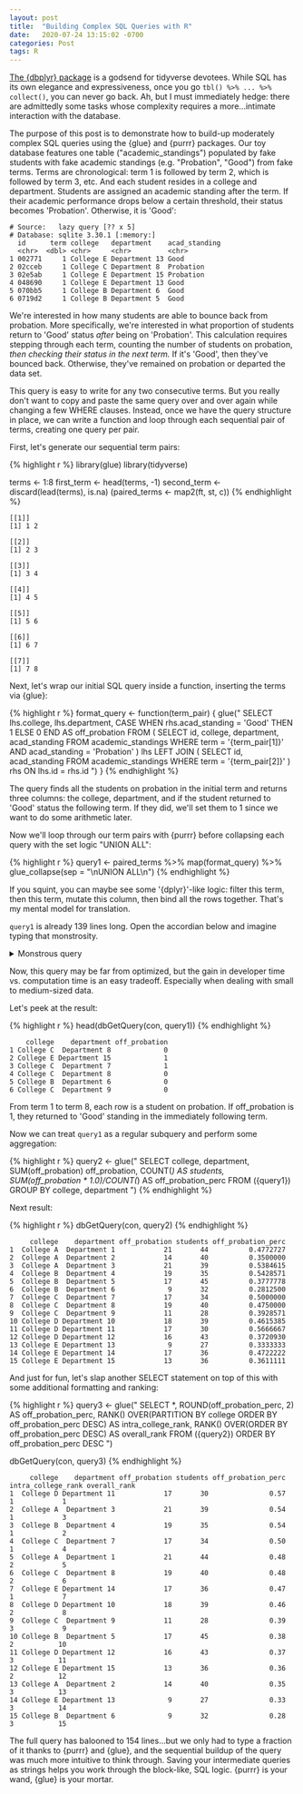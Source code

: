 ```yaml
---
layout: post
title:  "Building Complex SQL Queries with R"
date:   2020-07-24 13:15:02 -0700
categories: Post
tags: R
---
```

 
[The {dbplyr} package](https://dbplyr.tidyverse.org/) is a godsend for tidyverse devotees. While SQL has its own elegance and expressiveness, once you go `tbl() %>% ... %>% collect()`, you can never go back. Ah, but I must immediately hedge: there are admittedly some tasks whose complexity requires a more...intimate interaction with the database. 

<!--more--> 

The purpose of this post is to demonstrate how to build-up moderately complex SQL queries using the {glue} and {purrr} packages. Our toy database features one table ("academic_standings") populated by fake students with fake academic standings (e.g. "Probation", "Good") from fake terms. Terms are chronological: term 1 is followed by term 2, which is followed by term 3, etc. And each student resides in a college and department. Students are assigned an academic standing after the term. If their academic performance drops below a certain threshold, their status becomes 'Probation'. Otherwise, it is 'Good': 

```
# Source:   lazy query [?? x 5]
# Database: sqlite 3.30.1 [:memory:]
  id      term college   department    acad_standing
  <chr>  <dbl> <chr>     <chr>         <chr>        
1 002771     1 College E Department 13 Good         
2 02cceb     1 College C Department 8  Probation    
3 02e5ab     1 College E Department 15 Probation    
4 048690     1 College E Department 13 Good         
5 070bb5     1 College B Department 6  Good         
6 0719d2     1 College B Department 5  Good  
```

We're interested in how many students are able to bounce back from probation. More specifically, we're interested in what proportion of students return to 'Good' status *after* being on 'Probation'. This calculation requires stepping through each term, counting the number of students on probation, *then checking their status in the next term.* If it's 'Good', then they've bounced back. Otherwise, they've remained on probation or departed the data set.

This query is easy to write for any two consecutive terms. But you really don't want to copy and paste the same query over and over again while changing a few WHERE clauses. Instead, once we have the query structure in place, we can write a function and loop through each sequential pair of terms, creating one query per pair. 

First, let's generate our sequential term pairs:

{% highlight r %}
library(glue)
library(tidyverse)

terms <- 1:8
first_term <- head(terms, -1)
second_term <- discard(lead(terms), is.na) 
(paired_terms <- map2(ft, st, c))
{% endhighlight %}

```
[[1]]
[1] 1 2

[[2]]
[1] 2 3

[[3]]
[1] 3 4

[[4]]
[1] 4 5

[[5]]
[1] 5 6

[[6]]
[1] 6 7

[[7]]
[1] 7 8
```

Next, let's wrap our initial SQL query inside a function, inserting the terms via {glue}:

{% highlight r %}
format_query <- function(term_pair) {
  glue("
     SELECT lhs.college,
            lhs.department,
            CASE WHEN rhs.acad_standing = 'Good' THEN 1 ELSE 0 END AS off_probation 
     FROM (
        SELECT id,
               college, 
               department,
               acad_standing
      FROM academic_standings
      WHERE term = '{term_pair[1]}'
      AND acad_standing = 'Probation'
    ) lhs
     LEFT JOIN (
      SELECT id,
             acad_standing
      FROM academic_standings
      WHERE term = '{term_pair[2]}'
    ) rhs
    ON lhs.id = rhs.id
   ")
}
{% endhighlight %}

The query finds all the students on probation in the initial term and returns three columns: the college, department, and if the student returned to 'Good' status the following term. If they did, we'll set them to 1 since we want to do some arithmetic later.

Now we'll loop through our term pairs with {purrr} before collapsing each query with the set logic "UNION ALL":

{% highlight r %}
query1 <- paired_terms %>% 
  map(format_query) %>% 
  glue_collapse(sep = "\nUNION ALL\n")
{% endhighlight %}

If you squint, you can maybe see some '{dplyr}'-like logic: filter this term, then this term, mutate this column, then bind all the rows together. That's my mental model for translation.

`query1` is already 139 lines long. Open the accordian below and imagine typing that monstrosity.

<details>
  <summary>Monstrous query</summary>
  
```
SELECT lhs.college,
         lhs.department,
         CASE WHEN rhs.acad_standing = 'Good' THEN 1 ELSE 0 END AS off_probation 
    FROM (
     SELECT id,
            college, 
            department,
            acad_standing
     FROM academic_standings
     WHERE term = '1'
     AND acad_standing = 'Probation'
 ) lhs
  LEFT JOIN (
   SELECT id,
          acad_standing
   FROM academic_standings
   WHERE term = '2'
 ) rhs
 ON lhs.id = rhs.id
UNION ALL
  SELECT lhs.college,
         lhs.department,
         CASE WHEN rhs.acad_standing = 'Good' THEN 1 ELSE 0 END AS off_probation 
  FROM (
     SELECT id,
            college, 
            department,
            acad_standing
   FROM academic_standings
   WHERE term = '2'
   AND acad_standing = 'Probation'
 ) lhs
  LEFT JOIN (
   SELECT id,
          acad_standing
   FROM academic_standings
   WHERE term = '3'
 ) rhs
 ON lhs.id = rhs.id
UNION ALL
  SELECT lhs.college,
         lhs.department,
         CASE WHEN rhs.acad_standing = 'Good' THEN 1 ELSE 0 END AS off_probation 
  FROM (
     SELECT id,
            college, 
            department,
            acad_standing
   FROM academic_standings
   WHERE term = '3'
   AND acad_standing = 'Probation'
 ) lhs
  LEFT JOIN (
   SELECT id,
          acad_standing
   FROM academic_standings
   WHERE term = '4'
 ) rhs
 ON lhs.id = rhs.id
UNION ALL
  SELECT lhs.college,
         lhs.department,
         CASE WHEN rhs.acad_standing = 'Good' THEN 1 ELSE 0 END AS off_probation 
  FROM (
     SELECT id,
            college, 
            department,
            acad_standing
   FROM academic_standings
   WHERE term = '4'
   AND acad_standing = 'Probation'
 ) lhs
  LEFT JOIN (
   SELECT id,
          acad_standing
   FROM academic_standings
   WHERE term = '5'
 ) rhs
 ON lhs.id = rhs.id
UNION ALL
  SELECT lhs.college,
         lhs.department,
         CASE WHEN rhs.acad_standing = 'Good' THEN 1 ELSE 0 END AS off_probation 
  FROM (
     SELECT id,
            college, 
            department,
            acad_standing
   FROM academic_standings
   WHERE term = '5'
   AND acad_standing = 'Probation'
 ) lhs
  LEFT JOIN (
   SELECT id,
          acad_standing
   FROM academic_standings
   WHERE term = '6'
 ) rhs
 ON lhs.id = rhs.id
UNION ALL
  SELECT lhs.college,
         lhs.department,
         CASE WHEN rhs.acad_standing = 'Good' THEN 1 ELSE 0 END AS off_probation 
  FROM (
     SELECT id,
            college, 
            department,
            acad_standing
   FROM academic_standings
   WHERE term = '6'
   AND acad_standing = 'Probation'
 ) lhs
  LEFT JOIN (
   SELECT id,
          acad_standing
   FROM academic_standings
   WHERE term = '7'
 ) rhs
 ON lhs.id = rhs.id
UNION ALL
  SELECT lhs.college,
         lhs.department,
         CASE WHEN rhs.acad_standing = 'Good' THEN 1 ELSE 0 END AS off_probation 
  FROM (
     SELECT id,
            college, 
            department,
            acad_standing
   FROM academic_standings
   WHERE term = '7'
   AND acad_standing = 'Probation'
 ) lhs
  LEFT JOIN (
   SELECT id,
          acad_standing
   FROM academic_standings
   WHERE term = '8'
 ) rhs
 ON lhs.id = rhs.id
```
</details>

Now, this query may be far from optimized, but the gain in developer time vs. computation time is an easy tradeoff. Especially when dealing with small to medium-sized data.

Let's peek at the result:

{% highlight r %}
head(dbGetQuery(con, query1))
{% endhighlight %}

```
    college    department off_probation
1 College C  Department 8             0
2 College E Department 15             1
3 College C  Department 7             1
4 College C  Department 8             0
5 College B  Department 6             0
6 College C  Department 9             0
```

From term 1 to term 8, each row is a student on probation. If off_probation is 1, they returned to 'Good' standing in the immediately following term.

Now we can treat `query1` as a regular subquery and perform some aggregation:

{% highlight r %}
query2 <- glue("
  SELECT college,
         department,
         SUM(off_probation) off_probation,
         COUNT(*) AS students,
         SUM(off_probation * 1.0)/COUNT(*) AS off_probation_perc
  FROM
  ({query1})
  GROUP BY college, department
               ")
{% endhighlight %}

Next result:

{% highlight r %}
dbGetQuery(con, query2)
{% endhighlight %}

```
     college    department off_probation students off_probation_perc
1  College A  Department 1            21       44          0.4772727
2  College A  Department 2            14       40          0.3500000
3  College A  Department 3            21       39          0.5384615
4  College B  Department 4            19       35          0.5428571
5  College B  Department 5            17       45          0.3777778
6  College B  Department 6             9       32          0.2812500
7  College C  Department 7            17       34          0.5000000
8  College C  Department 8            19       40          0.4750000
9  College C  Department 9            11       28          0.3928571
10 College D Department 10            18       39          0.4615385
11 College D Department 11            17       30          0.5666667
12 College D Department 12            16       43          0.3720930
13 College E Department 13             9       27          0.3333333
14 College E Department 14            17       36          0.4722222
15 College E Department 15            13       36          0.3611111
```

And just for fun, let's slap another SELECT statement on top of this with some additional formatting and ranking:

{% highlight r %}
query3 <- glue("
  SELECT *,
         ROUND(off_probation_perc, 2) AS off_probation_perc,
         RANK() OVER(PARTITION BY college ORDER BY off_probation_perc DESC) AS intra_college_rank,
         RANK() OVER(ORDER BY off_probation_perc DESC) AS overall_rank
  FROM ({query2})
  ORDER BY off_probation_perc DESC
              ")

dbGetQuery(con, query3)
{% endhighlight %}

```
     college    department off_probation students off_probation_perc intra_college_rank overall_rank
1  College D Department 11            17       30               0.57                  1            1
2  College A  Department 3            21       39               0.54                  1            3
3  College B  Department 4            19       35               0.54                  1            2
4  College C  Department 7            17       34               0.50                  1            4
5  College A  Department 1            21       44               0.48                  2            5
6  College C  Department 8            19       40               0.48                  2            6
7  College E Department 14            17       36               0.47                  1            7
8  College D Department 10            18       39               0.46                  2            8
9  College C  Department 9            11       28               0.39                  3            9
10 College B  Department 5            17       45               0.38                  2           10
11 College D Department 12            16       43               0.37                  3           11
12 College E Department 15            13       36               0.36                  2           12
13 College A  Department 2            14       40               0.35                  3           13
14 College E Department 13             9       27               0.33                  3           14
15 College B  Department 6             9       32               0.28                  3           15
```
The full query has balooned to 154 lines...but we only had to type a fraction of it thanks to {purrr} and {glue}, and the sequential buildup of the query was much more intuitive to think through. Saving your intermediate queries as strings helps you work through the block-like, SQL logic. {purrr} is your wand, {glue} is your mortar.

